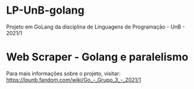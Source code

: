 # LP-UnB-golang
Projeto em GoLang da disciplina de Linguagens de Programação - UnB - 2021/1

# Web Scraper - Golang e paralelismo

Para mais informações sobre o projeto, visitar: https://lpunb.fandom.com/wiki/Go_-_Grupo_3_-_2021/1


